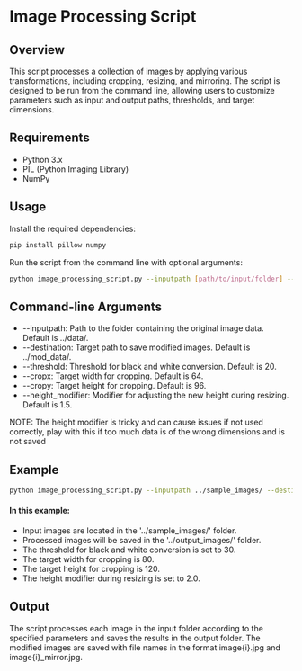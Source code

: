 # Image Processing Script
## Overview
This script processes a collection of images by applying various transformations, including cropping, resizing, and mirroring. The script is designed to be run from the command line, allowing users to customize parameters such as input and output paths, thresholds, and target dimensions.

## Requirements
- Python 3.x
- PIL (Python Imaging Library)
- NumPy

## Usage
Install the required dependencies:

```bash
pip install pillow numpy
```
Run the script from the command line with optional arguments:

```bash
python image_processing_script.py --inputpath [path/to/input/folder] --destination [path/to/output/folder] --threshold [threshold_value] --cropx [target_width] --cropy [target_height] --height_modifier [height_modifier_value]
```
## Command-line Arguments
- --inputpath: Path to the folder containing the original image data. Default is ../data/.
- --destination: Target path to save modified images. Default is ../mod_data/.
- --threshold: Threshold for black and white conversion. Default is 20.
- --cropx: Target width for cropping. Default is 64.
- --cropy: Target height for cropping. Default is 96.
- --height_modifier: Modifier for adjusting the new height during resizing. Default is 1.5.

NOTE: The height modifier is tricky and can cause issues if not used correctly, play with this if too much data is of the wrong dimensions and is not saved

## Example
``` bash
python image_processing_script.py --inputpath ../sample_images/ --destination ../output_images/ --threshold 30 --cropx 80 --cropy 120 --height_modifier 2.0
```
#### In this example:

- Input images are located in the '../sample_images/' folder.
- Processed images will be saved in the '../output_images/' folder.
- The threshold for black and white conversion is set to 30.
- The target width for cropping is 80.
- The target height for cropping is 120.
- The height modifier during resizing is set to 2.0.


## Output
The script processes each image in the input folder according to the specified parameters and saves the results in the output folder. The modified images are saved with file names in the format image{i}.jpg and image{i}_mirror.jpg.

